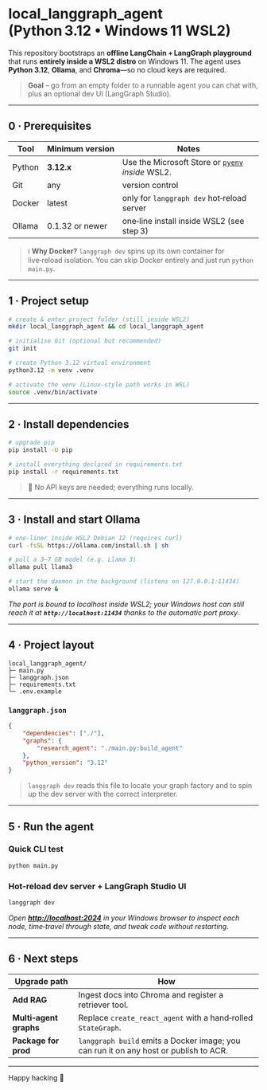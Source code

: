 # local_langgraph_agent (Python 3.12 • Windows 11 WSL2)

This repository bootstraps an **offline LangChain + LangGraph playground** that runs **entirely inside a WSL2 distro** on Windows 11. The agent uses **Python 3.12**, **Ollama**, and **Chroma**—so no cloud keys are required.

> **Goal** – go from an empty folder to a runnable agent you can chat with, plus an optional dev UI (LangGraph Studio).

---

## 0 · Prerequisites

| Tool   | Minimum version | Notes                                                                               |
| ------ | --------------- | ----------------------------------------------------------------------------------- |
| Python | **3.12.x**      | Use the Microsoft Store or [`pyenv`](https://github.com/pyenv/pyenv) _inside_ WSL2. |
| Git    | any             | version control                                                                     |
| Docker | latest          | only for `langgraph dev` hot‑reload server                                          |
| Ollama | 0.1.32 or newer | one‑line install inside WSL2 (see step 3)                                           |

> ℹ️ **Why Docker?** `langgraph dev` spins up its own container for live‑reload isolation. You can skip Docker entirely and just run `python main.py`.

---

## 1 · Project setup

```bash
# create & enter project folder (still inside WSL2)
mkdir local_langgraph_agent && cd local_langgraph_agent

# initialise Git (optional but recommended)
git init

# create Python 3.12 virtual environment
python3.12 -m venv .venv

# activate the venv (Linux-style path works in WSL)
source .venv/bin/activate
```

---

## 2 · Install dependencies

```bash
# upgrade pip
pip install -U pip

# install everything declared in requirements.txt
pip install -r requirements.txt
```

> 🔐 No API keys are needed; everything runs locally.

---

## 3 · Install and start Ollama

```bash
# one‑liner inside WSL2 Debian 12 (requires curl)
curl -fsSL https://ollama.com/install.sh | sh

# pull a 3–7 GB model (e.g. Llama 3)
ollama pull llama3

# start the daemon in the background (listens on 127.0.0.1:11434)
ollama serve &
```

_The port is bound to localhost inside WSL2; your Windows host can still reach it at **`http://localhost:11434`** thanks to the automatic port proxy._

---

## 4 · Project layout

```
local_langgraph_agent/
├─ main.py
├─ langgraph.json
├─ requirements.txt
└─ .env.example
```

### `langgraph.json`

```json
{
    "dependencies": ["./"],
    "graphs": {
        "research_agent": "./main.py:build_agent"
    },
    "python_version": "3.12"
}
```

> `langgraph dev` reads this file to locate your graph factory and to spin up the dev server with the correct interpreter.

---

## 5 · Run the agent

### Quick CLI test

```bash
python main.py
```

### Hot‑reload dev server + LangGraph Studio UI

```bash
langgraph dev
```

_Open _[**_http://localhost:2024_**](http://localhost:2024)_ in your Windows browser to inspect each node, time‑travel through state, and tweak code without restarting._

---

## 6 · Next steps

| Upgrade path           | How                                                                                   |
| ---------------------- | ------------------------------------------------------------------------------------- |
| **Add RAG**            | Ingest docs into Chroma and register a retriever tool.                                |
| **Multi‑agent graphs** | Replace `create_react_agent` with a hand‑rolled `StateGraph`.                         |
| **Package for prod**   | `langgraph build` emits a Docker image; you can run it on any host or publish to ACR. |

---

Happy hacking 🚀

